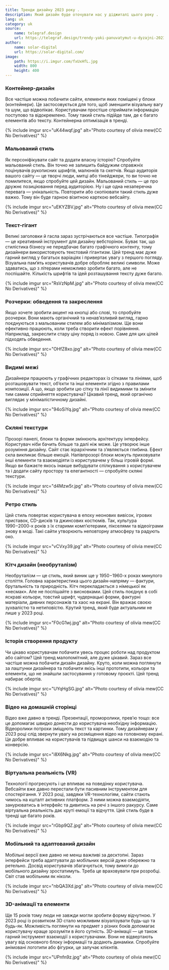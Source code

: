 ```yaml
---
title: Тренди дизайну 2023 року .
description: Який дизайн буде оточувати нас у діджиталі цього року .
lang: uk
category: uk
source:
    name: telegraf.design
    url: https://telegraf.design/trendy-yaki-panuvatymut-u-dyzajni-2023-roku/
author:
    name: solar-digital
    url: https://solar-digital.com/
image:
    path: https://i.imgur.com/fxUxHfL.jpg
    width: 800
    height: 400
---
```


### Контейнер-дизайн

Все частіше можна побачити сайти, елементи яких поміщені у блоки (контейнери). Це застосовується для того, щоб зменшити 
візуальну вагу та шум, що відволікає. Користувачам простіше сприймати інформацію поступово та відокремлено. Тому такий 
стиль підійде там, де є багато елементів або тексту. Контейнерна оптимізація в тренді.

{% include imgur src="uK44wqf.jpg" alt="Photo courtesy of olivia mew(CC No Derivatives)" %}

### Мальований стиль

Як персоніфікувати сайт та додати власну історію? Спробуйте мальований стиль. Він точно не залишить байдужим справжніх 
поцінувачів рукописних шрифтів, малюнків та скетчів. Якщо аудиторія вашого сайту — це творчі люди, митці або тінейджери, 
то ви точно не помилитеся, якщо спробуйте цей дизайн. Мальований стиль — це про дружнє позиціювання перед аудиторією. 
Ну і ще одна незаперечна перевага — унікальність. Повторити або скопіювати такий стиль дуже важко. Тому він буде гарною 
візитною карткою вебсайту.

{% include imgur src="uEKYZBV.jpg" alt="Photo courtesy of olivia mew(CC No Derivatives)" %}

### Текст-гігант

Великі заголовки й гасла зараз зустрічаються все частіше. Типографія — це креативний інструмент для дизайну вебсторінок. 
Буває так, що стилістика бізнесу не передбачає багато графічного контенту, тому дизайнери використовують текстовий гігантизм. 
Цей тренд має дуже гарний вигляд у багатьох варіаціях і привертає увагу з першого погляду. Візуальна пам’ять користувачів 
добре обробляє великі символи. Може здаватись, що з літерами неможливо зробити багато, але не поспішайте. Кількість шрифтів 
та ідей розташування тексту дуже багато.

{% include imgur src="RsVzNpM.jpg" alt="Photo courtesy of olivia mew(CC No Derivatives)" %}

### Розчерки: обведення та закреслення

Якщо хочете зробити акцент на кнопці або слові, то спробуйте розчерки. Вони мають органічний та ненав’язливий вигляд, 
гарно поєднуються з мальованим стилем або мінімалізмом. Ще вони ефективно працюють, коли треба створити ефект порівняння. 
Наприклад, закреслити стару ціну поряд із новою. Саме для цих цілей підходять обведення.

{% include imgur src="OHfZ8xo.jpg" alt="Photo courtesy of olivia mew(CC No Derivatives)" %}

### Видимі межі

Дизайнери працюють у графічних редакторах із сітками та лініями, щоб розташовувати текст, об’єкти та інші елементи згідно 
з правилами композиції. А що, якщо зробити цю сітку та лінії видимими та змінити тим самим сприйняття користувача? 
Цікавий тренд, який органічно виглядає у мінімалістичному дизайні.

{% include imgur src="94oSiYq.jpg" alt="Photo courtesy of olivia mew(CC No Derivatives)" %}

### Скляні текстури

Прозорі панелі, блоки та форми змінюють архітектуру інтерфейсу. Користувач ніби бачить більше та далі ніж може. Це утворює 
інше розуміння дизайну. Сайт стає ієрархічним та з’являється глибина. Ефект скла викликає більше емоцій. Напівпрозорі блоки 
можуть приховувати інші елементи та взаємодіяти із користувачем у більш ігровій формі. Якщо ви бажаєте якось інакше 
вибудувати спілкування з користувачем та і додати сайту простору та елегантності — спробуйте скляні текстури.

{% include imgur src="d4Mzw5r.jpg" alt="Photo courtesy of olivia mew(CC No Derivatives)" %}

### Ретро стиль

Цей стиль повертає користувача в епоху неонових вивісок, ігрових приставок, CD-дисків та джинсових костюмів. 
Так, культура 1990−2000-х років з їх старими комп’ютерами, пікселями та відеоіграми знову в моді. Такі сайти утворюють 
неповторну атмосферу та радують око.

{% include imgur src="vCVxy39.jpg" alt="Photo courtesy of olivia mew(CC No Derivatives)" %}

### Кітч дизайн (необруталізм)

Необруталізм — це стиль, який виник ще у 1950−1960-х роках минулого століття. Головна характеристика цього 
дизайн-напряму — фактури, брутальність та природність. Кітч перекладається з німецької як «несмак». Але не поспішайте з 
висновками. Цей стиль поєднує в собі яскраві кольори, товстий шрифт, чудернацькі форми, фактурні матеріали, дивних 
персонажів та хаос на екрані. Він вражає своєю зухвалістю та нетиповістю. Крутий тренд, який буде актуальним не лише у 2023 році.

{% include imgur src="F0cG1wj.jpg" alt="Photo courtesy of olivia mew(CC No Derivatives)" %}

### Історія створення продукту

Чи цікаво користувачам побачити увесь процес роботи над продуктом або сайтом? Цей тренд малопомітний, але дуже цікавий. 
Зараз все частіше можна побачити дизайн дизайну. Круто, коли можна поглянути за лаштунки дизайнера та побачити якісь інші 
прототипи, кольори та елементи, що не знайшли застосування у готовому проєкті. Цей тренд набирає обертів.

{% include imgur src="UYqHgSG.jpg" alt="Photo courtesy of olivia mew(CC No Derivatives)" %}

### Відео на домашній сторінці

Відео вже давно в тренді. Презентації, проморолики, прев’ю тощо: все це допомагає швидко донести до користувача необхідну 
інформацію. Відеоролики потрохи зміщують текст та картинки. Тому дизайнерам у 2023 році слід звернути увагу на розміщення 
відео на головному екрані. Це добре впливає на користувачів та підвищує шанси на взаємодію та конверсію.

{% include imgur src="i8X6Nkg.jpg" alt="Photo courtesy of olivia mew(CC No Derivatives)" %}

### Віртуальна реальність (VR)

Технології прогресують і це впливає на поведінку користувача. Вебсайти вже давно перестали бути пасивним інструментом для 
спостерігання. У 2023 році, завдяки VR-технологіям, сайти стають чимось на кшталт активних платформ. З ними можна взаємодіяти, 
занурюватись в інтерфейс та дивитись на речі з іншого ракурсу. Саме віртуальна реальність дає круті емоції та відчуття. 
Цей стиль буде в тренді ще багато років.

{% include imgur src="rGbp9QZ.jpg" alt="Photo courtesy of olivia mew(CC No Derivatives)" %}

### Мобільний та адаптований дизайн

Мобільні версії вже давно не менш важливі за десктопні. Зараз інтерфейси треба адаптувати до мобільних версій дуже обережно 
та ретельно. Досвід користувачів збагачується, тому вимоги до мобільного дизайну зростатимуть. Треба це враховувати при 
розробці. Світ став мобільним як ніколи.

{% include imgur src="nbQA3Xd.jpg" alt="Photo courtesy of olivia mew(CC No Derivatives)" %}

### 3D-анімації та елементи

Ще 15 років тому люди не завжди могли зробити форму відчутною. У 2023 році із розвитком 3D стало можливим візуалізувати 
будь-що та будь-як. Можливість поглянути на предмет з різних боків допомагає користувачу краще зрозуміти в його сутність. 
3D-анімації — це також гарний інструмент взаємодії з користувачами. Вони не відвертають увагу від основного блоку інформації 
та додають динаміки. Спробуйте анімовані логотипи або фігурки, це залучає клієнтів.

{% include imgur src="UPnfn9z.jpg" alt="Photo courtesy of olivia mew(CC No Derivatives)" %}










